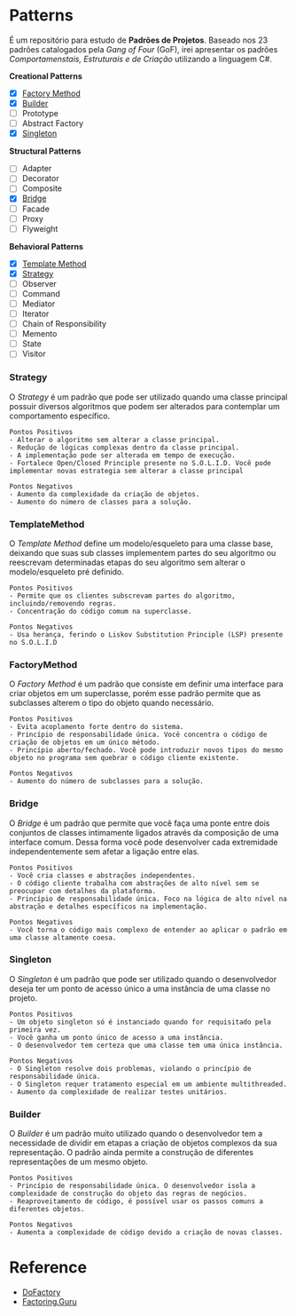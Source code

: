 # **Patterns**
É um repositório para estudo de **Padrões de Projetos**. Baseado nos 23 padrões catalogados pela *Gang of Four* (GoF), irei apresentar os padrões *Comportamenstais, Estruturais e de Criação* utilizando a linguagem C#.

**Creational Patterns**
- [x] [Factory Method](https://github.com/jlfjunior/patterns#factorymethod)
- [x] [Builder](https://github.com/jlfjunior/patterns#builder)
- [ ] Prototype
- [ ] Abstract Factory
- [x] [Singleton](https://github.com/jlfjunior/patterns#singleton)

**Structural Patterns**
- [ ] Adapter
- [ ] Decorator
- [ ] Composite
- [x] [Bridge](https://github.com/jlfjunior/patterns#bridge)
- [ ] Facade
- [ ] Proxy
- [ ] Flyweight

**Behavioral Patterns**
- [x] [Template Method](https://github.com/jlfjunior/patterns#templatemethod)
- [x] [Strategy](https://github.com/jlfjunior/patterns#strategy)
- [ ] Observer
- [ ] Command
- [ ] Mediator
- [ ] Iterator
- [ ] Chain of Responsibility
- [ ] Memento
- [ ] State
- [ ] Visitor

### Strategy
O *Strategy* é um padrão que pode ser utilizado quando uma classe principal possuir diversos algoritmos que podem ser alterados para contemplar um comportamento específico.

    Pontos Positivos
    - Alterar o algoritmo sem alterar a classe principal.
    - Redução de lógicas complexas dentro da classe principal.
    - A implementação pode ser alterada em tempo de execução.
    - Fortalece Open/Closed Principle presente no S.O.L.I.D. Você pode implementar novas estrategia sem alterar a classe principal

    Pontos Negativos
    - Aumento da complexidade da criação de objetos.
    - Aumento do número de classes para a solução.

### TemplateMethod
O *Template Method* define um modelo/esqueleto para uma classe base, deixando que suas sub classes implementem partes do seu algoritmo ou reescrevam determinadas etapas do seu algoritmo sem alterar o modelo/esqueleto pré definido.

    Pontos Positivos
    - Permite que os clientes subscrevam partes do algoritmo, incluindo/removendo regras.
    - Concentração do código comum na superclasse. 

    Pontos Negativos
    - Usa herança, ferindo o Liskov Substitution Principle (LSP) presente no S.O.L.I.D

### FactoryMethod
O *Factory Method* é um padrão que consiste em definir uma interface para criar objetos em um superclasse, porém esse padrão permite que as subclasses alterem o tipo do objeto quando necessário.

    Pontos Positivos
    - Evita acoplamento forte dentro do sistema.
    - Princípio de responsabilidade única. Você concentra o código de criação de objetos em um único método.
    - Princípio aberto/fechado. Você pode introduzir novos tipos do mesmo objeto no programa sem quebrar o código cliente existente.

    Pontos Negativos
    - Aumento do número de subclasses para a solução.

### Bridge
O *Bridge* é um padrão que permite que você faça uma ponte entre dois conjuntos de classes intimamente ligados através da composição de uma interface comum. Dessa forma você pode desenvolver cada extremidade independentemente sem afetar a ligação entre elas.
    
    Pontos Positivos
    - Você cria classes e abstrações independentes.
    - O código cliente trabalha com abstrações de alto nível sem se preocupar com detalhes da plataforma.
    - Princípio de responsabilidade única. Foco na lógica de alto nível na abstração e detalhes específicos na implementação.
    
    Pontos Negativos
    - Você torna o código mais complexo de entender ao aplicar o padrão em uma classe altamente coesa.

### Singleton
O *Singleton* é um padrão que pode ser utilizado quando o desenvolvedor deseja ter um ponto de acesso único a uma instância de uma classe no projeto.

    Pontos Positivos
    - Um objeto singleton só é instanciado quando for requisitado pela primeira vez.
    - Você ganha um ponto único de acesso a uma instância.
    - O desenvolvedor tem certeza que uma classe tem uma única instância.

    Pontos Negativos
    - O Singleton resolve dois problemas, violando o princípio de responsabilidade única.
    - O Singleton requer tratamento especial em um ambiente multithreaded.
    - Aumento da complexidade de realizar testes unitários.

### Builder
O *Builder* é um padrão muito utilizado quando o desenvolvedor tem a necessidade de dividir em etapas a criação de objetos complexos da sua representação. O padrão ainda permite a construção de diferentes representações de um mesmo objeto.

    Pontos Positivos
    - Princípio de responsabilidade única. O desenvolvedor isola a complexidade de construção do objeto das regras de negócios.
    - Reaproveitamento de código, é possível usar os passos comuns a diferentes objetos.

    Pontos Negativos
    - Aumenta a complexidade de código devido a criação de novas classes.

# Reference
 - [DoFactory](https://www.dofactory.com/net/design-patterns)
 - [Factoring.Guru](https://refactoring.guru/design-patterns)